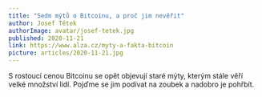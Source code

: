 ```yaml
---
title: "Sedm mýtů o Bitcoinu, a proč jim nevěřit"
author: Josef Tětek
authorImage: avatar/josef-tetek.jpg
published: 2020-11-21
link: https://www.alza.cz/myty-a-fakta-bitcoin
picture: articles/2020-11-21.jpg
---
```


S rostoucí cenou Bitcoinu se opět objevují staré mýty, kterým stále věří velké množství lidí. Pojďme se jim podívat na zoubek a nadobro je pohřbít.
